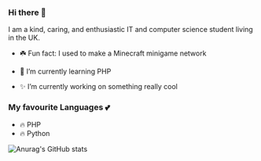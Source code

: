 ### Hi there 👋
I am a kind, caring, and enthusiastic IT and computer science student living in the UK.
- ☘️ Fun fact: I used to make a Minecraft minigame network
- 🌱 I’m currently learning PHP 

- ✨ I’m currently working on something really cool 

### My favourite Languages 💕
- 🔥 PHP
- 🔥 Python

![Anurag's GitHub stats](https://github-readme-stats.vercel.app/api?username=exenaleurope&show_icons=true&theme=dark)

<!--
**ExenalEurope/ExenalEurope** is a ✨ _special_ ✨ repository because its `README.md` (this file) appears on your GitHub profile.

Here are some ideas to get you started:

- 🔭 I’m currently working on ... 
- 👯 I’m looking to collaborate on ...
- 🤔 I’m looking for help with ...
- 💬 Ask me about ...
- 📫 How to reach me: ...
- 😄 Pronouns: ...

-->
